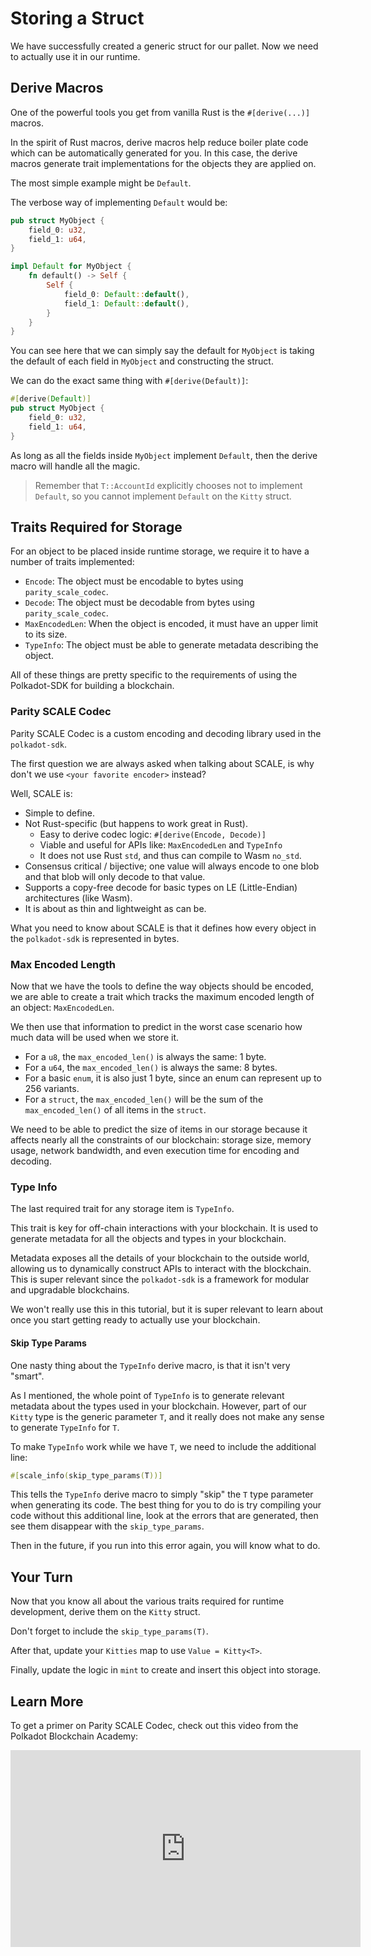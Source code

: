 # Storing a Struct

We have successfully created a generic struct for our pallet. Now we need to actually use it in our runtime.

## Derive Macros

One of the powerful tools you get from vanilla Rust is the `#[derive(...)]` macros.

In the spirit of Rust macros, derive macros help reduce boiler plate code which can be automatically generated for you. In this case, the derive macros generate trait implementations for the objects they are applied on.

The most simple example might be `Default`.

The verbose way of implementing `Default` would be:

```rust
pub struct MyObject {
	field_0: u32,
	field_1: u64,
}

impl Default for MyObject {
	fn default() -> Self {
		Self {
			field_0: Default::default(),
			field_1: Default::default(),
		}
	}
}
```

You can see here that we can simply say the default for `MyObject` is taking the default of each field in `MyObject` and constructing the struct.

We can do the exact same thing with `#[derive(Default)]`:

```rust
#[derive(Default)]
pub struct MyObject {
	field_0: u32,
	field_1: u64,
}
```

As long as all the fields inside `MyObject` implement `Default`, then the derive macro will handle all the magic.

> Remember that `T::AccountId` explicitly chooses not to implement `Default`, so you cannot implement `Default` on the `Kitty` struct.

## Traits Required for Storage

For an object to be placed inside runtime storage, we require it to have a number of traits implemented:

- `Encode`: The object must be encodable to bytes using `parity_scale_codec`.
- `Decode`: The object must be decodable from bytes using `parity_scale_codec`.
- `MaxEncodedLen`: When the object is encoded, it must have an upper limit to its size.
- `TypeInfo`: The object must be able to generate metadata describing the object.

All of these things are pretty specific to the requirements of using the Polkadot-SDK for building a blockchain.

### Parity SCALE Codec

Parity SCALE Codec is a custom encoding and decoding library used in the `polkadot-sdk`.

The first question we are always asked when talking about SCALE, is why don't we use `<your favorite encoder>` instead?

Well, SCALE is:

- Simple to define.
- Not Rust-specific (but happens to work great in Rust).
	- Easy to derive codec logic: `#[derive(Encode, Decode)]`
	- Viable and useful for APIs like: `MaxEncodedLen` and `TypeInfo`
	- It does not use Rust `std`, and thus can compile to Wasm `no_std`.
- Consensus critical / bijective; one value will always encode to one blob and that blob will only decode to that value.
- Supports a copy-free decode for basic types on LE (Little-Endian) architectures (like Wasm).
- It is about as thin and lightweight as can be.

What you need to know about SCALE is that it defines how every object in the `polkadot-sdk` is represented in bytes.

### Max Encoded Length

Now that we have the tools to define the way objects should be encoded, we are able to create a trait which tracks the maximum encoded length of an object: `MaxEncodedLen`.

We then use that information to predict in the worst case scenario how much data will be used when we store it.

- For a `u8`, the `max_encoded_len()` is always the same: 1 byte.
- For a `u64`, the `max_encoded_len()` is always the same: 8 bytes.
- For a basic `enum`, it is also just 1 byte, since an enum can represent up to 256 variants.
- For a `struct`, the `max_encoded_len()` will be the sum of the `max_encoded_len()` of all items in the `struct`.

We need to be able to predict the size of items in our storage because it affects nearly all the constraints of our blockchain: storage size, memory usage, network bandwidth, and even execution time for encoding and decoding.

### Type Info

The last required trait for any storage item is `TypeInfo`.

This trait is key for off-chain interactions with your blockchain. It is used to generate metadata for all the objects and types in your blockchain.

Metadata exposes all the details of your blockchain to the outside world, allowing us to dynamically construct APIs to interact with the blockchain. This is super relevant since the `polkadot-sdk` is a framework for modular and upgradable blockchains.

We won't really use this in this tutorial, but it is super relevant to learn about once you start getting ready to actually use your blockchain.

#### Skip Type Params

One nasty thing about the `TypeInfo` derive macro, is that it isn't very "smart".

As I mentioned, the whole point of `TypeInfo` is to generate relevant metadata about the types used in your blockchain. However, part of our `Kitty` type is the generic parameter `T`, and it really does not make any sense to generate `TypeInfo` for `T`.

To make `TypeInfo` work while we have `T`, we need to include the additional line:

```rust
#[scale_info(skip_type_params(T))]
```

This tells the `TypeInfo` derive macro to simply "skip" the `T` type parameter when generating its code. The best thing for you to do is try compiling your code without this additional line, look at the errors that are generated, then see them disappear with the `skip_type_params`.

Then in the future, if you run into this error again, you will know what to do.

## Your Turn

Now that you know all about the various traits required for runtime development, derive them on the `Kitty` struct.

Don't forget to include the `skip_type_params(T)`.

After that, update your `Kitties` map to use `Value = Kitty<T>`.

Finally, update the logic in `mint` to create and insert this object into storage.

## Learn More

To get a primer on Parity SCALE Codec, check out this video from the Polkadot Blockchain Academy:

<iframe width="560" height="315" src="https://www.youtube.com/embed/6N6BopyYKq4?si=y7L9rmAoWbD803LW" title="YouTube video player" frameborder="0" allow="accelerometer; autoplay; clipboard-write; encrypted-media; gyroscope; picture-in-picture; web-share" referrerpolicy="strict-origin-when-cross-origin" allowfullscreen></iframe>
